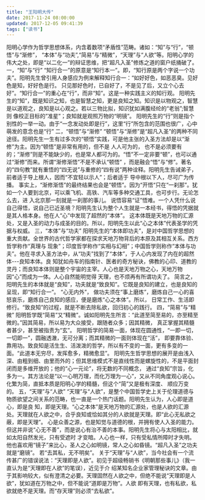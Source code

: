 ```yaml
---
title: "王阳明大传"
date: 2017-11-24 08:00:00
updated: 2017-12-05 09:41:39
tags: ["读书"]
---
```

阳明心学作为哲学思想体系，内含着数项“矛盾性”范畴。诸如：“知”与“行”，“顿悟”与“渐修”，
“本体”与“功夫”,“简易”与“精微”，“天理”与“人欲”等。阳明心学的伟大之处，即是“以二化一”的辩证思维，把“超凡入圣”修炼之道的窗户纸捅破了。
一，“知”与“行”
“知行合一”的原意是“知行本一”。即，“知行原是两个字说一个功夫”。阳明先生曾引用人身感应为例来解释知行合一：“如好好色，如恶恶臭。见好色是知，好好色是行。
只见那好色时，已自好了，不是见了后，又立个心去好”。“知行合一”的重心在“行”，而非“知”。这是一种实践主义的知行观。
阳明先生的“知”，既是知识之知，也是智慧之知，更是良知之知。知识是以物观之，智慧是以道观之，良知是以心观之。若以三物比拟，知识犹如满腹经纶的“老翁”;智慧则
像校正目标的”准星”；良知就是观照万物的“明镜”。
阳明先生的“行”则是指个别性的一举一动。由于“一念发动处即是行”，这里“行”所包含的范围也很广，心中萌发的意念也是“行”
二，“顿悟”与“渐修”
“顿悟”与“渐修”是“超凡入圣”的两种不同途径。阳明先生一生有过多次的“顿悟”实践，可是他主张的入圣方法却是以“渐修”为主。因为“顿悟”是非常有用的，但不是
人人可为的， 也不是必须要有的；“渐修”则是不能缺少的，也是常人都可为的。“悟”不一定非要“顿”，也可以通过“渐修”而来。所谓“渐修渐悟”不是不承认“顿悟”
，而是融会“悟”与“修”。著名的“四句教”就有重悟的“四无说”与重修的“四有说”两种诠释。阳明先生告诫弟子，前者适于导上根人，因而“不宜轻以示人”；后者适于
导中根以下人，尽可广为传播。
事实上，“渐修渐悟”的最终结果也会是“顿悟”。因为“开悟“只在“一刹那”。犹如一个人要到北京，可以乘飞机、高铁、汽车等多种交通工具，也可步行。无论怎么去，进
入北京那一刻就是一刹那的事儿。
说悟容易“证”悟难。一个人凭什么说自己得悟，说自己已近圣境？阳明先生认为整个人生就是一本经书，得悟的凭据就是其人格本身。他在人“心”中发现了超然的“本体”。
这本体既是天地万物的汇源处，又是入圣的动力与成圣的目的。所以，阳明先生以此“心之本体”代表圣学的凭据与权威。
三，“本体”与“功夫” 阳明先生的“本体即功夫”，是对中国哲学思想的重大贡献。全世界的古代哲学家都在探求天地万物背后的本原及其相互关系。西方哲学称作“真理与
现象”；印度哲学称作“实相与幻相”；中国哲学则称作“本体与功夫”。他在寻求入圣方法中，从“功夫”找到了“本体”，于人心内发现了内在的超然体---良知本体。良
知犹如舟车的指南针、医者的奇方秘诀，佛教的心印、道教的灵丹；而良知本体则是整个宇宙的主宰。人心也是天地万物之心，天地万物因“心”而成为一体。人心自然能明觉得
天理，也不烦再有所谓功夫了。
简言之，阳明先生的本体就是“良知”，功夫就是“致良知”。它既是良知的建立，也是良知的呈现，即“知行合一”。 “心无内外”，
做功夫须在“事上磨炼”，磨炼自己一心的喜怒哀乐，磨炼自己良知的感应，便是磨炼“心之本体”。所以，
日常工作、生活即修行。“致良知”的过程，就是不断去除私欲，回归初心的践行。
四，“简易”与“精微” 阳明哲学既“简易”又“精微”。诚如阳明先生所言：“此道至简至易的，亦至精至微的。”因其简易，所以易为大众接受，跟随者众多；因其精微，
真正掌握其精髓者甚少，甚至被指责为“玄”。 阳明哲学的简易一面，体现在圆通性，“一即一切，一切即一”，圆融透澈，无可分离；而其精微的一面则体现在“活”，
即要靠体验、靠用功。致良知是活生生、活泼泼的哲学，所以有不变的一面，更有多变的一面。“此道本无穷尽，发挥愈多，精微愈显”。
阳明先生哲学思想的展开是由浅入深、由粗到细、由里而外的；但其思维模式不是直线性而是螺旋性的，不是平面封闭而是多维开放的；他的“心一元论”，将无数的不同概念，
通过“良知”宗旨，化多为一。其方法论是“以一心明万理，而化万理为一心”，又从不同角度观心说心。化繁为简，直抵本质是阳明心学的精髓，但这个“简”又是极有深度、
顺应万变的。
五，“天理”与“人欲” “天理”与“人欲”，是整个中国哲学史上关于伦理道德与物质欲望之间关系的范畴，也一直是一个热门话题。阳明先生认为，人心即是道心，即是良
知，即是天理。“心之本体”是天地万物的汇源处，也是人欲的汇源处。天理就在人欲之中，合乎良知或恰如其分的人欲就是天理。即“此心无私欲之蔽，即是天理”。
心是众善之源，也是知觉与道德的根，并拥有使人入圣的能力。但这并非说“心无不善”，而是说心有治不善的本事。阳明先生将心与太阳相比，就如太阳自然发光，只有受遮时
才变暗。人心也一样，只有受私情所障时才失明。他也喜欢用“镜子”来比心，圣人之心如明镜，常人之心如昏镜。“超凡入圣”之功夫就是“磨镜”。
若“去其私，无不明矣”。
关于“天理”与“人欲”，当今社会有一个流传甚广的错误说法：“天理即是人欲”。初见于超级畅销书《明朝那些事儿》（我一直认为是“天理即在人欲”的笔误），近见于介
绍某知名企业家管理秘诀的文章。由于其影响较大，似有澄清之必要。天理固然在人欲之中，但绝不能说“天理即是人欲”，犹如道在万物之中，但不能说“道即是万物”。人欲
即有天理，也有私欲，私欲就绝不是天理。而“存天理”则必须“去私欲”。
  
